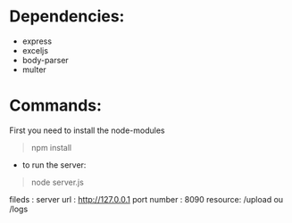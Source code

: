 # Dependencies:
- express
- exceljs
- body-parser
- multer

# Commands:
First you need to install the node-modules
>npm install
- to run the server:
    
>node server.js

fileds :
server url : http://127.0.0.1
port number : 8090
resource: /upload ou /logs